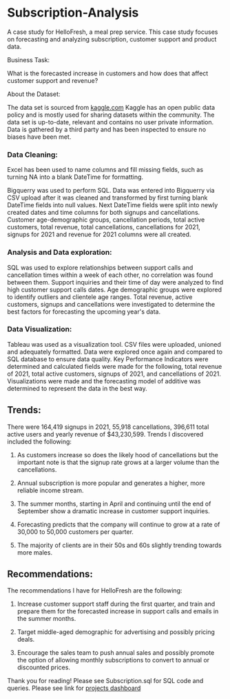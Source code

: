 # Subscription-Analysis
A case study for HelloFresh, a meal prep service. This case study focuses on forecasting and analyzing subscription, customer support and product data.

Business Task:

What is the forecasted increase in customers and how does that affect customer support and revenue?

About the Dataset:

The data set is sourced from [kaggle.com](https://www.kaggle.com/datasets/5181bcd48fba8c7499605c6bfe96a330eed508ecbdad865889871de8aa307c94)
Kaggle has an open public data policy and is mostly used for sharing datasets within the community. The data set is up-to-date, relevant and contains no user private information. Data is gathered by a third party and has been inspected to ensure no biases have been met.

### Data Cleaning:

Excel has been used to name columns and fill missing fields, such as turning NA into a blank DateTime for formatting.
  
Bigquerry was used to perform SQL. Data was entered into Bigquerry via CSV upload after it was cleaned and transformed by first turning blank DateTime fields into null values. Next DateTime fields were split into newly created dates and time columns for both signups and cancellations. Customer age-demographic groups, cancellation periods, total active customers, total revenue, total cancellations, cancellations for 2021, signups for 2021 and revenue for 2021 columns were all created. 

### Analysis and Data exploration:

SQL was used to explore relationships between support calls and cancellation times within a week of each other, no correlation was found between them. 
Support inquiries and their time of day were analyzed to find high customer support calls dates.
Age demographic groups were explored to identify outliers and clientele age ranges.
Total revenue, active customers, signups and cancellations were investigated to determine the best factors for forecasting the upcoming year's data.

### Data Visualization:

Tableau was used as a visualization tool. CSV files were uploaded, unioned and adequately formatted. Data were explored once again and compared to SQL database to ensure data quality.
Key Performance Indicators were determined and calculated fields were made for the following, total revenue of 2021, total active customers, signups of 2021, and cancellations of 2021.
Visualizations were made and the forecasting model of additive was determined to represent the data in the best way.

## Trends:

There were 164,419 signups in 2021, 55,918 cancellations, 396,611 total active users and yearly revenue of $43,230,599. Trends I discovered included the following:

1) As customers increase so does the likely hood of cancellations but the important note is that the signup rate grows at a larger volume than the cancellations.

2) Annual subscription is more popular and generates a higher, more reliable income stream. 

3) The summer months, starting in April and continuing until the end of September show a dramatic increase in customer support inquiries.

4) Forecasting predicts that the company will continue to grow at a rate of 30,000 to 50,000 customers per quarter. 

5) The majority of clients are in their 50s and 60s slightly trending towards more males.

## Recommendations:
The recommendations I have for HelloFresh are the following:

1) Increase customer support staff during the first quarter, and train and prepare them for the forecasted increase in support calls and emails in the summer months. 

2) Target middle-aged demographic for advertising and possibly pricing deals. 

3) Encourage the sales team to push annual sales and possibly promote the option of allowing monthly subscriptions to convert to annual or discounted prices.

Thank you for reading! Please see Subscription.sql for SQL code and queries.
Please see link for [projects dashboard](https://public.tableau.com/app/profile/alexander.allan/viz/HelloFreshSubscriptionsandCustomerSupport/Subscriptiondashbaord)
